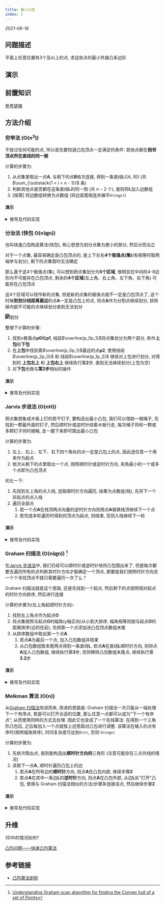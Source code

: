 ```yaml
---
title: 最小凸包
index: 3
---
```


*2021-06-18*

## 问题描述

平面上任意位置有3个及以上的点, 求这些点的最小外接凸多边形

## 演示

<Show />

## 前置知识

[参考链接](./pinp#凸多边形)

## 方法介绍

### 穷举法 (O(n<sup>3</sup>))

不放过任何可能的点, 所以首先要知道凸包顶点一定满足的条件: 其他点都在**相邻顶点所在直线的同一侧**

计算的步骤为:

1. 从点集里取出一点**A**, 与剩下的点**B**依次连接, 得到一条直线**L**([A, B]) (共 $\sum_{\substack{1 < i < n - 1}}$ 条)
2. 判断其他点是否都在这条直线**L**的同一侧 (共 $n - 2$ 个), 是则将**L**加入边数组
3. [按需] 将边数组转换为点数组 (将边首尾相连并展平`O(n㏒n)`)

#### 演示

<Play :algorithm="exhaust" :speed="80" />

<details>
<summary>推导及代码实现</summary>

<<< @/blog/algorithm/components/melkman/exhaust.ts

</details>

### 分治法 (快包 O(n㏒n))

也叫快速凸包构造算法(快包), 核心思想为划分点集为更小的部分, 然后分而治之

对于一个点集, 最容易确定是凸包顶点的, 是上下左右**4个极值点(集)**(有相等时取两端参与划分), 剩下的点集暂时无法确定

那么基于这4个极值点(集), 可以想到把点集划分为**5个区域**, 很明显在中间的4-8边形内不可能存在凸包顶点, 剩余的**4个区域**(左上角、右上角、左下角、右下角) 可能存在凸包顶点

这4个区域可以视作新的点集, 但是新的点集的极值点就不一定是凸包顶点了, 这个时候**到划分线距离最远**的点**A**一定是凸包上的点, 将点**A**作为分割点继续划分, 排除掉内部不可能的点继续划分直到无法划分

<div style="filter:brightness(0.5)">

![划分](melkman/divide.png)

</div>

整理下计算的步骤:

1. 找到x极值点**p0**和**p1**, 线段$\overline{p_0p_1}$将点集划分为两个部分, 称作**上包**和**下包**
2. 在**上包**中找到离$\overline{p_0p_1}$最远的点**p2**, 使用线段$\overline{p_2p_0}$ 和 线段$\overline{p_1p_2}$ 继续对上包进行划分, 对得到的 **上包左上** 和 **上包右上** 继续执行第**2**步, 直到无法继续划分(上包为空)
3. 对**下包**也做与**第2步**相似的操作

#### 演示

<Play :algorithm="divide" :speed="125" />

<details>
<summary>推导及代码实现</summary>

与[前置知识](#前置知识)中介绍过的通过叉积的正负判断点在线段的顺时针/逆时针方向的方法一致, 叉积表示的是两向量围成的**平行四边形面积**(除2得三角形面积), 距离最远的点一定可以围出**最大的面积**, 据此可以划分上下包及找到距离划分线最远的点

<<< @/blog/algorithm/components/melkman/divide.ts

</details>

### Jarvis 步进法 (O(nH))

把点集想象成木板上钉的若干钉子, 要构造出最小凸包, 我们可以借助一根绳子, 先找到一颗最外面的钉子, 然后顺时针或逆时针绕着木板行走, 每次绳子将和一颗或多颗钉子同时接触, 走一圈下来即可围出最小凸包

计算的步骤为:

1. 左上、右上、左下、右下四个角处的点一定是凸包上的点, 因此选任意一个用来作为起点
2. 依次从剩下的点里取出一个点, 按照顺时针或逆时针方向, 夹角最小的一个或多个点即为凸包顶点

优化一下:

1. 先找到左上角的点入栈, 选取顺时针方向遍历, 结果为点数组(栈), 先将下一个非起点的点入栈
2. 遍历全部点
    1. 若一个点**A**在栈顶两点向量的逆时针方向则用点**A**替换栈顶继续下一个点
    2. 若完成本轮遍历时得到的顶点为起点, 则结束, 否则入栈继续下一轮

#### 演示

<Play :algorithm="jarvis" :speed="125" />

<details>
<summary>推导及代码实现</summary>

<<< @/blog/algorithm/components/melkman/jarvis.ts

</details>

### Graham 扫描法 (O(n㏒n)) [^GrahamScan]

在[Jarvis 步进法](#jarvis-步进法-o-nh)中, 我们已经可以顺时针或逆时针地将凸包围出来了, 但是每次都要去遍历所有的点判断其时针方向才能确定一个顶点, 那要是我们按照时针方向去一个个寻找顶点不就只需要遍历一次了么？

Graham 扫描法就是这个思路, 还是先找到一个起点, 然后剩下的点按照相对起点的时针方向排序, 然后进行连接

计算的步骤为(左上角起顺时针方向):

1. 找到左上角点作为起点**O**
2. 将点集按照与起点**O**的幅角(y轴正向)从小到大排序, 幅角相等则按与起点**O**的距离排序(近的在前), 先把第一个点添加进凸包顶点数组末尾
3. 从排序数组中取出第一个点**A**
    1. 若点**A**为最后一个点, 加入凸包数组并结束
    2. 从凸包数组取末尾两点得到一条直线**L**, 若点**A**在直线**L**顺时针方向, 则将点**A**加入凸包数组, 继续执行第**3**步; 否则移除凸包数组末尾点, 继续执行第**3.2**步

#### 演示

<Play :algorithm="graham" :speed="125" />

<details>
<summary>推导及代码实现</summary>

其他点与起点的幅角范围为 [0, 180°], 使用$\cos$函数即可排序幅角, 同时可计算出距离

<<< @/blog/algorithm/components/melkman/graham.ts

</details>

### Melkman 算法 (O(n))

从[Graham 扫描法](#graham-扫描法-o-n㏒n)改进而来, 改进的思路是: Graham 扫描法一次只能从一端处理下一个有序点, 若是可以打开合适的位置, 那么任意一点都可以成为"下一个有序点", 从而使用同样的方式去处理. 因此它也变成了一个在线算法: 在得到一个三角形凸包后, 之后每加入一个点就按上述思路对凸包进行调整. 该算法在输入的点有序时(按照幅角排序), 时间复杂度可达到`O(n)`, 否则 `O(n㏒n)`

计算的步骤为:

1. 先依次取出点, 直到能构造出**顺时针方向的**三角形 (注意可能存在三点共线的情况)
2. 读取下一点**A**, 顺时针遍历凸包上的边
    1. 若点**A**在所有边的**顺时针**方向, 则点**A**在凸包内部, 继续步骤**2**
    2. 若点**A**在其中一条边**L**的**逆时针**方向, 则点**A**在凸包外部, 从边**L**处"打开"凸包, 使用与 Graham 扫描法相似的方法(步骤**3**)连接该点, 然后继续步骤**2**

#### 演示

<Play :algorithm="melkman" :speed="250" />

<details>
<summary>推导及代码实现</summary>

<<< @/blog/algorithm/components/melkman/melkman.ts

</details>

## 升维

3D中的情况如何?

[凸包问题——快速凸包算法](https://zhuanlan.zhihu.com/p/166105080)

## 参考链接

- [凸包算法剖析](https://cyw3.github.io/YalesonChan/2016/ConvexHull.html)

[^GrahamScan]: [Understanding Graham scan algorithm for finding the Convex hull of a set of Points](https://muthu.co/understanding-graham-scan-algorithm-for-finding-the-convex-hull-of-a-set-of-points/)



<script lang="ts">
import Show from './components/melkman/Show.vue'
import Play from './components/melkman/Play.vue'
import exhaust from './components/melkman/exhaust'
import divide from './components/melkman/divide'
import jarvis from './components/melkman/jarvis'
import graham from './components/melkman/graham'
import melkman from './components/melkman/melkman'

export default {
  components: { Show, Play },
  methods: { exhaust, divide, jarvis, graham, melkman }
}
</script>
